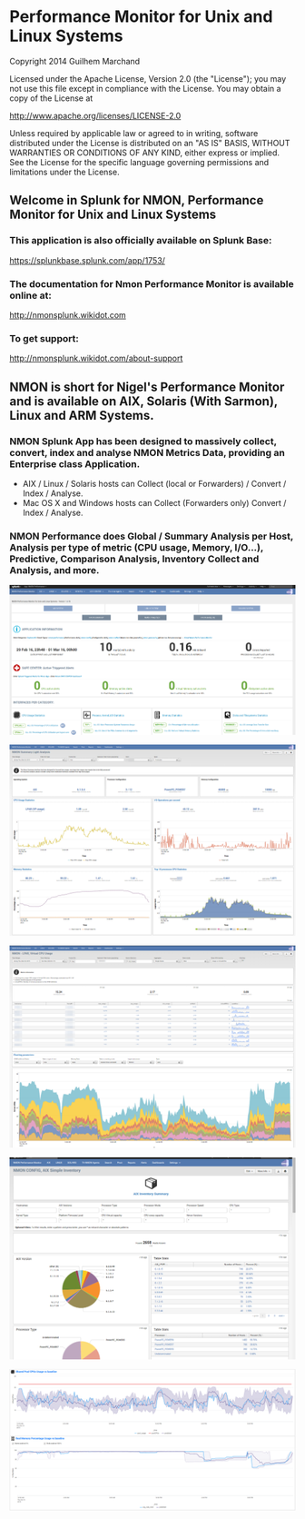 # Performance Monitor for Unix and Linux Systems

Copyright 2014 Guilhem Marchand	

Licensed under the Apache License, Version 2.0 (the "License");
you may not use this file except in compliance with the License.
You may obtain a copy of the License at

http://www.apache.org/licenses/LICENSE-2.0

Unless required by applicable law or agreed to in writing, software
distributed under the License is distributed on an "AS IS" BASIS,
WITHOUT WARRANTIES OR CONDITIONS OF ANY KIND, either express or implied.
See the License for the specific language governing permissions and
limitations under the License.

## Welcome in Splunk for NMON, Performance Monitor for Unix and Linux Systems

### This application is also officially available on Splunk Base:

https://splunkbase.splunk.com/app/1753/

### The documentation for Nmon Performance Monitor is available online at:

http://nmonsplunk.wikidot.com

### To get support:

http://nmonsplunk.wikidot.com/about-support

## NMON is short for Nigel's Performance Monitor and is available on AIX, Solaris (With Sarmon), Linux and ARM Systems.

### NMON Splunk App has been designed to massively collect, convert, index and analyse NMON Metrics Data, providing an Enterprise class Application. 

* AIX / Linux / Solaris hosts can Collect (local or Forwarders) / Convert / Index / Analyse.
* Mac OS X and Windows hosts can Collect (Forwarders only) Convert / Index / Analyse.

### NMON Performance does Global / Summary Analysis per Host, Analysis per type of metric (CPU usage, Memory, I/O...), Predictive, Comparison Analysis, Inventory Collect and Analysis, and more.


![screen1](./docs/img/screen001.png)

![screen2](./docs/img/screen002.png)

![screen3](./docs/img/screen003.png)

![screen4](./docs/img/screen004.png)

![screen5](./docs/img/screen005.png)
